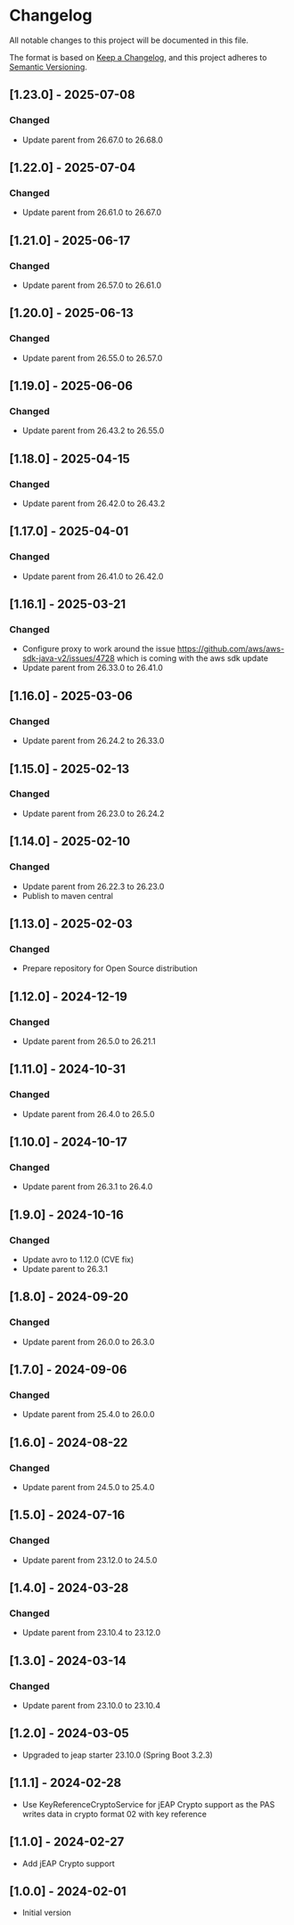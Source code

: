 # Changelog

All notable changes to this project will be documented in this file.

The format is based on [Keep a Changelog](https://keepachangelog.com/en/1.0.0/), and this project adheres
to [Semantic Versioning](https://semver.org/spec/v2.0.0.html).

## [1.23.0] - 2025-07-08

### Changed

- Update parent from 26.67.0 to 26.68.0

## [1.22.0] - 2025-07-04

### Changed

- Update parent from 26.61.0 to 26.67.0

## [1.21.0] - 2025-06-17

### Changed

- Update parent from 26.57.0 to 26.61.0

## [1.20.0] - 2025-06-13

### Changed

- Update parent from 26.55.0 to 26.57.0

## [1.19.0] - 2025-06-06

### Changed

- Update parent from 26.43.2 to 26.55.0

## [1.18.0] - 2025-04-15

### Changed

- Update parent from 26.42.0 to 26.43.2

## [1.17.0] - 2025-04-01

### Changed

- Update parent from 26.41.0 to 26.42.0

## [1.16.1] - 2025-03-21

### Changed

- Configure proxy to work around the issue https://github.com/aws/aws-sdk-java-v2/issues/4728 which is coming with the aws sdk update
- Update parent from 26.33.0 to 26.41.0

## [1.16.0] - 2025-03-06

### Changed

- Update parent from 26.24.2 to 26.33.0

## [1.15.0] - 2025-02-13

### Changed

- Update parent from 26.23.0 to 26.24.2

## [1.14.0] - 2025-02-10

### Changed

- Update parent from 26.22.3 to 26.23.0
- Publish to maven central

## [1.13.0] - 2025-02-03

### Changed

- Prepare repository for Open Source distribution

## [1.12.0] - 2024-12-19

### Changed

- Update parent from 26.5.0 to 26.21.1

## [1.11.0] - 2024-10-31

### Changed

- Update parent from 26.4.0 to 26.5.0

## [1.10.0] - 2024-10-17

### Changed

- Update parent from 26.3.1 to 26.4.0

## [1.9.0] - 2024-10-16

### Changed

- Update avro to 1.12.0 (CVE fix)
- Update parent to 26.3.1

## [1.8.0] - 2024-09-20

### Changed

- Update parent from 26.0.0 to 26.3.0

## [1.7.0] - 2024-09-06

### Changed

- Update parent from 25.4.0 to 26.0.0

## [1.6.0] - 2024-08-22

### Changed

- Update parent from 24.5.0 to 25.4.0

## [1.5.0] - 2024-07-16

### Changed

- Update parent from 23.12.0 to 24.5.0

## [1.4.0] - 2024-03-28

### Changed

- Update parent from 23.10.4 to 23.12.0

## [1.3.0] - 2024-03-14

### Changed

- Update parent from 23.10.0 to 23.10.4

## [1.2.0] - 2024-03-05

- Upgraded to jeap starter 23.10.0 (Spring Boot 3.2.3)

## [1.1.1] - 2024-02-28

- Use KeyReferenceCryptoService for jEAP Crypto support as the PAS writes data in crypto format 02 with key reference

## [1.1.0] - 2024-02-27

- Add jEAP Crypto support

## [1.0.0] - 2024-02-01

- Initial version

